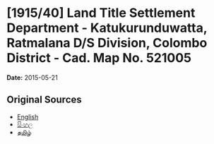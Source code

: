 # [1915/40] Land Title Settlement Department - Katukurunduwatta, Ratmalana D/S Division, Colombo District - Cad. Map No. 521005

**Date:** 2015-05-21

## Original Sources

- [English](https://documents.gov.lk/view/extra-gazettes/2015/5/1915-40_E.pdf)
- [සිංහල](https://documents.gov.lk/view/extra-gazettes/2015/5/1915-40_S.pdf)
- [தமிழ்](https://documents.gov.lk/view/extra-gazettes/2015/5/1915-40_T.pdf)
